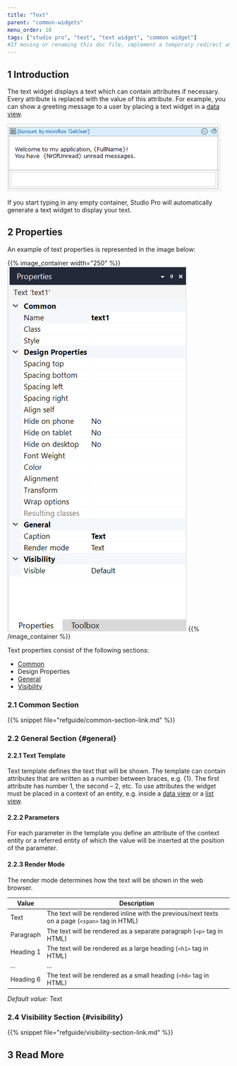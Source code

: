 ```yaml
---
title: "Text"
parent: "common-widgets"
menu_order: 10
tags: ["studio pro", "text", "text widget", "common widget"]
#If moving or renaming this doc file, implement a temporary redirect and let the respective team know they should update the URL in the product. See Mapping to Products for more details.
---
```


## 1 Introduction

The text widget displays a text which can contain attributes if necessary. Every attribute is replaced with the value of this attribute. For example, you can show a greeting message to a user by placing a text widget in a [data view](data-view).

![Text Widget](attachments/common-widgets/text.png)

If you start typing in any empty container, Studio Pro will automatically generate a text widget to display your text.

## 2 Properties

An example of text properties is represented in the image below:

{{% image_container width="250" %}}![Text Properties](attachments/common-widgets/text-properties.png)
{{% /image_container %}}

Text properties consist of the following sections:

* [Common](#common)
* Design Properties
* [General](#general)
* [Visibility](#visibility)

### 2.1 Common Section

{{% snippet file="refguide/common-section-link.md" %}}

### 2.2 General Section {#general}

#### 2.2.1 Text Template

Text template defines the text that will be shown. The template can contain attributes that are written as a number between braces, e.g. {1}. The first attribute has number 1, the second – 2, etc. To use attributes the widget must be placed in a context of an entity, e.g. inside a [data view](data-view) or a [list view](list-view).

#### 2.2.2 Parameters

For each parameter in the template you define an attribute of the context entity or a referred entity of which the value will be inserted at the position of the parameter.

#### 2.2.3 Render Mode

The render mode determines how the text will be shown in the web browser.

| Value     | Description |
| --------- | ----------- |
| Text      | The text will be rendered inline with the previous/next texts on a page (`<span>` tag in HTML) |
| Paragraph | The text will be rendered as a separate paragraph (`<p>` tag in HTML) |
| Heading 1 | The text will be rendered as a large heading (`<h1>` tag in HTML) |
| ...       | ... |
| Heading 6 | The text will be rendered as a small heading (`<h6>` tag in HTML) |

_Default value:_ Text

### 2.4 Visibility Section {#visibility}

{{% snippet file="refguide/visibility-section-link.md" %}}

## 3 Read More


